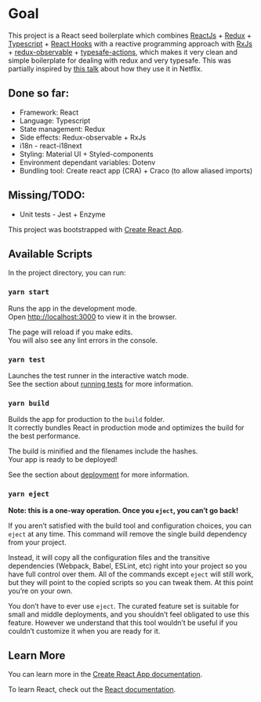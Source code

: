 # Goal

This project is a React seed boilerplate which combines [ReactJs](https://reactjs.org/) + [Redux](https://redux.js.org/) + [Typescript](https://www.typescriptlang.org/) + [React Hooks](https://reactjs.org/docs/hooks-intro.html) with a reactive programming approach with [RxJs](https://rxjs-dev.firebaseapp.com/) + [redux-observable](https://redux-observable.js.org/) + [typesafe-actions](https://github.com/piotrwitek/typesafe-actions), which makes it very clean and simple boilerplate for dealing with redux and very typesafe. This was partially inspired by [this talk](https://www.youtube.com/watch?v=AslncyG8whg) about how they use it in Netflix.

## Done so far:
- Framework: React
- Language: Typescript
- State management: Redux
- Side effects: Redux-observable + RxJs
- i18n - react-i18next
- Styling: Material UI + Styled-components
- Environment dependant variables: Dotenv
- Bundling tool: Create react app (CRA) + Craco (to allow aliased imports)

## Missing/TODO:
- Unit tests - Jest + Enzyme

This project was bootstrapped with [Create React App](https://github.com/facebook/create-react-app).

## Available Scripts

In the project directory, you can run:

### `yarn start`

Runs the app in the development mode.<br />
Open [http://localhost:3000](http://localhost:3000) to view it in the browser.

The page will reload if you make edits.<br />
You will also see any lint errors in the console.

### `yarn test`

Launches the test runner in the interactive watch mode.<br />
See the section about [running tests](https://facebook.github.io/create-react-app/docs/running-tests) for more information.

### `yarn build`

Builds the app for production to the `build` folder.<br />
It correctly bundles React in production mode and optimizes the build for the best performance.

The build is minified and the filenames include the hashes.<br />
Your app is ready to be deployed!

See the section about [deployment](https://facebook.github.io/create-react-app/docs/deployment) for more information.

### `yarn eject`

**Note: this is a one-way operation. Once you `eject`, you can’t go back!**

If you aren’t satisfied with the build tool and configuration choices, you can `eject` at any time. This command will remove the single build dependency from your project.

Instead, it will copy all the configuration files and the transitive dependencies (Webpack, Babel, ESLint, etc) right into your project so you have full control over them. All of the commands except `eject` will still work, but they will point to the copied scripts so you can tweak them. At this point you’re on your own.

You don’t have to ever use `eject`. The curated feature set is suitable for small and middle deployments, and you shouldn’t feel obligated to use this feature. However we understand that this tool wouldn’t be useful if you couldn’t customize it when you are ready for it.

## Learn More

You can learn more in the [Create React App documentation](https://facebook.github.io/create-react-app/docs/getting-started).

To learn React, check out the [React documentation](https://reactjs.org/).
